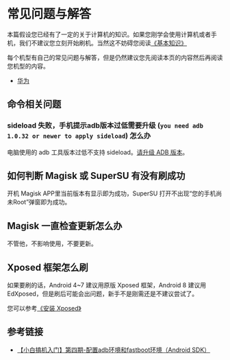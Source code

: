 # 常见问题与解答

本篇假设您已经有了一定的关于计算机的知识。如果您刚学会使用计算机或者手机，我们不建议您立刻开始刷机。当然这不妨碍您阅读[《基本知识》](./knowledge.md)

每个机型有自己的常见问题与解答，但是仍然建议您先阅读本页的内容然后再阅读您机型的内容。

* [华为](./huawei.md)

## 命令相关问题

### sideload 失败，手机提示adb版本过低需要升级 (`you need adb 1.0.32 or newer to apply sideload`) 怎么办

电脑使用的 adb 工具版本过低不支持 sideload。[请升级 ADB 版本](/tools/platform-tools.md#platform-tools-下载与安装)。

## 如何判断 Magisk 或 SuperSU 有没有刷成功

开机 Magisk APP里当前版本有显示即为成功，SuperSU 打开不出现“您的手机尚未Root”弹窗即为成功。

## Magisk 一直检查更新怎么办

不管他，不影响使用，不要更新。

## Xposed 框架怎么刷

如果要刷的话，Android 4~7 建议用原版 Xposed 框架，Android 8 建议用 EdXposed，但是刷后可能会出问题，新手不是刚需还是不建议尝试了。

您可以参考[《安装 Xposed》](/fast/install/xposed/index.md)

## 参考链接

* [【小白搞机入门】第四期-配置adb环境和fastboot环境（Android SDK）](https://www.coolapk.com/feed/42768600?shareKey=MWVmYTc4NjFjZjVhNjQ4YTAwMjA~)
